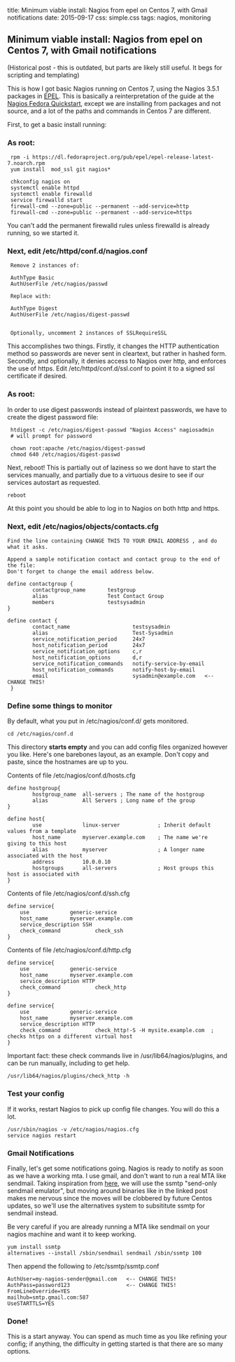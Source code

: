 title: Minimum viable install: Nagios from epel on Centos 7, with Gmail notifications
date: 2015-09-17
css: simple.css
tags: nagios, monitoring


## Minimum viable install: Nagios from epel on Centos 7, with Gmail notifications

(Historical post - this is outdated, but parts are likely still useful. It begs for scripting and templating)

This is how I got basic Nagios running on Centos 7, using the Nagios 3.5.1 packages in [EPEL](https://fedoraproject.org/wiki/EPEL). This is basically a reinterpretation of the guide at the [Nagios Fedora Quickstart](https://assets.nagios.com/downloads/nagioscore/docs/nagioscore/3/en/quickstart-fedora.html), except we are installing from packages and not source, and a lot of the paths and commands in Centos 7 are different.

First, to get a basic install running:

### As root:

     rpm -i https://dl.fedoraproject.org/pub/epel/epel-release-latest-7.noarch.rpm
     yum install  mod_ssl git nagios*

     chkconfig nagios on
     systemctl enable httpd
     systemctl enable firewalld
     service firewalld start
     firewall-cmd --zone=public --permanent --add-service=http
     firewall-cmd --zone=public --permanent --add-service=https

You can't add the permanent firewalld rules unless firewalld is already running, so we started it.

### Next, edit /etc/httpd/conf.d/nagios.conf

     Remove 2 instances of:
	    
     AuthType Basic
     AuthUserFile /etc/nagios/passwd
		        
     Replace with:
			      
     AuthType Digest
     AuthUserFile /etc/nagios/digest-passwd
		       

     Optionally, uncomment 2 instances of SSLRequireSSL

This accomplishes two things. Firstly, it changes the HTTP authentication method so passwords are never sent in cleartext, but rather in hashed form. Secondly, and optionally, it denies access to Nagios over http, and enforces the use of https. Edit /etc/httpd/conf.d/ssl.conf to point it to a signed ssl certificate if desired.

### As root:
In order to use digest passwords instead of plaintext passwords, we have to create the digest password file:

     htdigest -c /etc/nagios/digest-passwd "Nagios Access" nagiosadmin
     # will prompt for password

     chown root:apache /etc/nagios/digest-passwd
     chmod 640 /etc/nagios/digest-passwd

Next, reboot! This is partially out of laziness so we dont have to start the services manually, and partially due to a virtuous desire to see if our services autostart as requested.

    reboot

At this point you should be able to log in to Nagios on both http and https.

### Next, edit /etc/nagios/objects/contacts.cfg

    Find the line containing CHANGE THIS TO YOUR EMAIL ADDRESS , and do what it asks.

    Append a sample notification contact and contact group to the end of the file:
    Don't forget to change the email address below.

    define contactgroup {
            contactgroup_name       testgroup
            alias                   Test Contact Group
            members                 testsysadmin
    }
    
    define contact {
            contact_name                    testsysadmin
            alias                           Test-Sysadmin
            service_notification_period     24x7
            host_notification_period        24x7
            service_notification_options    c,r
            host_notification_options       d,r
            service_notification_commands   notify-service-by-email
            host_notification_commands      notify-host-by-email
            email                           sysadmin@example.com   <-- CHANGE THIS!
     }

### Define some things to monitor 
By default, what you put in /etc/nagios/conf.d/ gets monitored.

    cd /etc/nagios/conf.d

This directory **starts empty** and you can add config files organized however you like. Here's one barebones layout, as an example. Don't copy and paste, since the hostnames are up to you.

Contents of file /etc/nagios/conf.d/hosts.cfg

    define hostgroup{
            hostgroup_name  all-servers ; The name of the hostgroup
            alias           All Servers ; Long name of the group
    }
    
    define host{
            use             linux-server            ; Inherit default values from a template
            host_name       myserver.example.com    ; The name we're giving to this host
            alias           myserver                ; A longer name associated with the host
            address         10.0.0.10
            hostgroups      all-servers             ; Host groups this host is associated with
    }


Contents of file /etc/nagios/conf.d/ssh.cfg

    define service{
    	use		        generic-service	
    	host_name		myserver.example.com
    	service_description	SSH
    	check_command	        check_ssh
    }

Contents of file /etc/nagios/conf.d/http.cfg

    define service{
    	use		        generic-service
    	host_name		myserver.example.com
    	service_description	HTTP
    	check_command	        check_http
    }

    define service{
    	use		        generic-service
    	host_name		myserver.example.com
    	service_description	HTTP
    	check_command	        check_http!-S -H mysite.example.com  ; checks https on a different virtual host
    }

Important fact: these check commands live in /usr/lib64/nagios/plugins, and can be run manually, including to get help.

    /usr/lib64/nagios/plugins/check_http -h


### Test your config 

If it works, restart Nagios to pick up config file changes. You will do this a lot.

    /usr/sbin/nagios -v /etc/nagios/nagios.cfg
    service nagios restart

### Gmail Notifications

Finally, let's get some notifications going. Nagios is ready to notify as soon as we have a working mta. I use gmail, and don't want to run a real MTA like sendmail. Taking inspiration from [here](http://sharadchhetri.com/2013/07/16/how-to-use-email-id-of-gmail-for-sending-nagios-email-alerts/), we will use the ssmtp "send-only sendmail emulator", but moving around binaries like in the linked post makes me nervous since the moves will be clobbered by future Centos updates, so we'll use the alternatives system to subsititute ssmtp for sendmail instead.

Be very careful if you are already running a MTA like sendmail on your nagios machine and want it to keep working.

    yum install ssmtp
    alternatives --install /sbin/sendmail sendmail /sbin/ssmtp 100

Then append the following to /etc/ssmtp/ssmtp.conf

    AuthUser=my-nagios-sender@gmail.com   <-- CHANGE THIS!
    AuthPass=password123                  <-- CHANGE THIS!
    FromLineOverride=YES
    mailhub=smtp.gmail.com:587
    UseSTARTTLS=YES

### Done!

This is a start anyway. You can spend as much time as you like refining your config; if anything, the difficulty in getting started is that there are so many options.
